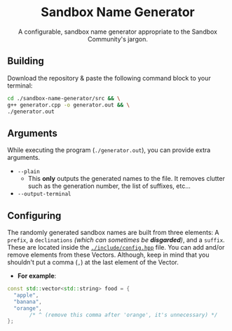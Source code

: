 <div align="center">

# Sandbox Name Generator
A configurable, sandbox name generator appropriate to the Sandbox Community's jargon.

</div>

## Building
Download the repository & paste the following command block to your terminal:
```sh
cd ./sandbox-name-generator/src && \
g++ generator.cpp -o generator.out && \
./generator.out
```
## Arguments
While executing the program (`./generator.out`), you can provide extra arguments.
* `--plain`
  * This **only** outputs the generated names to the file. It removes clutter such as the generation number, the list of suffixes, etc...
* `--output-terminal`

## Configuring

The randomly generated sandbox names are built from three elements: A `prefix`, a `declinations` *(which can sometimes be **disgarded**)*, and a `suffix`. These are located inside the [`./include/config.hpp`](./include/config.hpp) file. You can add and/or remove elements from these Vectors. Although, keep in mind that you shouldn't put a comma (`,`) at the last element of the Vector.

* **For example**:
```cpp
const std::vector<std::string> food = {
  "apple",
  "banana",
  "orange",
       /* ^ (remove this comma after 'orange', it's unnecessary) */
};
